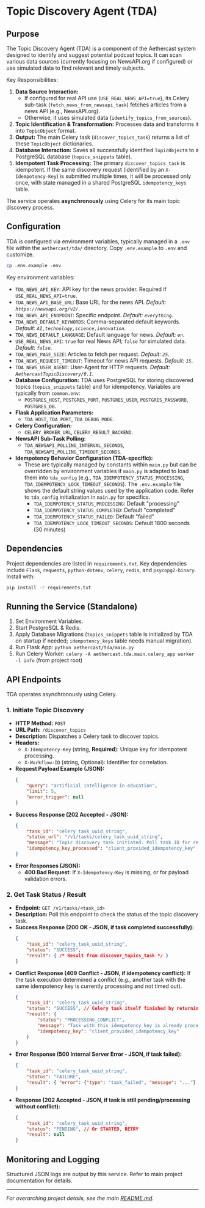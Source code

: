 # Topic Discovery Agent (TDA)

## Purpose

The Topic Discovery Agent (TDA) is a component of the Aethercast system designed to identify and suggest potential podcast topics. It can scan various data sources (currently focusing on NewsAPI.org if configured) or use simulated data to find relevant and timely subjects.

Key Responsibilities:

1.  **Data Source Interaction:**
    *   If configured for real API use (`USE_REAL_NEWS_API=true`), its Celery sub-task (`fetch_news_from_newsapi_task`) fetches articles from a news API (e.g., NewsAPI.org).
    *   Otherwise, it uses simulated data (`identify_topics_from_sources`).
2.  **Topic Identification & Transformation:** Processes data and transforms it into `TopicObject` format.
3.  **Output:** The main Celery task (`discover_topics_task`) returns a list of these `TopicObject` dictionaries.
4.  **Database Interaction:** Saves all successfully identified `TopicObject`s to a PostgreSQL database (`topics_snippets` table).
5.  **Idempotent Task Processing:** The primary `discover_topics_task` is idempotent. If the same discovery request (identified by an `X-Idempotency-Key`) is submitted multiple times, it will be processed only once, with state managed in a shared PostgreSQL `idempotency_keys` table.

The service operates **asynchronously** using Celery for its main topic discovery process.

## Configuration

TDA is configured via environment variables, typically managed in a `.env` file within the `aethercast/tda/` directory. Copy `.env.example` to `.env` and customize.

```bash
cp .env.example .env
```

Key environment variables:

-   `TDA_NEWS_API_KEY`: API key for the news provider. Required if `USE_REAL_NEWS_API=true`.
-   `TDA_NEWS_API_BASE_URL`: Base URL for the news API. *Default: `https://newsapi.org/v2/`*.
-   `TDA_NEWS_API_ENDPOINT`: Specific endpoint. *Default: `everything`*.
-   `TDA_NEWS_DEFAULT_KEYWORDS`: Comma-separated default keywords. *Default: `AI,technology,science,innovation`*.
-   `TDA_NEWS_DEFAULT_LANGUAGE`: Default language for news. *Default: `en`*.
-   `USE_REAL_NEWS_API`: `true` for real News API; `false` for simulated data. *Default: `false`*.
-   `TDA_NEWS_PAGE_SIZE`: Articles to fetch per request. *Default: `25`*.
-   `TDA_NEWS_REQUEST_TIMEOUT`: Timeout for news API requests. *Default: `15`*.
-   `TDA_NEWS_USER_AGENT`: User-Agent for HTTP requests. *Default: `AethercastTopicDiscovery/0.1`*.
-   **Database Configuration:** TDA uses PostgreSQL for storing discovered topics (`topics_snippets` table) and for idempotency. Variables are typically from `common.env`:
    -   `POSTGRES_HOST`, `POSTGRES_PORT`, `POSTGRES_USER`, `POSTGRES_PASSWORD`, `POSTGRES_DB`.
-   **Flask Application Parameters:**
    -   `TDA_HOST`, `TDA_PORT`, `TDA_DEBUG_MODE`.
-   **Celery Configuration:**
    -   `CELERY_BROKER_URL`, `CELERY_RESULT_BACKEND`.
-   **NewsAPI Sub-Task Polling:**
    -   `TDA_NEWSAPI_POLLING_INTERVAL_SECONDS`, `TDA_NEWSAPI_POLLING_TIMEOUT_SECONDS`.
-   **Idempotency Behavior Configuration (TDA-specific):**
    -   These are typically managed by constants within `main.py` but can be overridden by environment variables if `main.py` is adapted to load them into `tda_config` (e.g., `TDA_IDEMPOTENCY_STATUS_PROCESSING`, `TDA_IDEMPOTENCY_LOCK_TIMEOUT_SECONDS`). The `.env.example` file shows the default string values used by the application code. Refer to `tda_config` initialization in `main.py` for specifics.
        -   `TDA_IDEMPOTENCY_STATUS_PROCESSING`: Default "processing"
        -   `TDA_IDEMPOTENCY_STATUS_COMPLETED`: Default "completed"
        -   `TDA_IDEMPOTENCY_STATUS_FAILED`: Default "failed"
        -   `TDA_IDEMPOTENCY_LOCK_TIMEOUT_SECONDS`: Default 1800 seconds (30 minutes)

## Dependencies

Project dependencies are listed in `requirements.txt`. Key dependencies include `Flask`, `requests`, `python-dotenv`, `celery`, `redis`, and `psycopg2-binary`. Install with:
```bash
pip install -r requirements.txt
```

## Running the Service (Standalone)

1.  Set Environment Variables.
2.  Start PostgreSQL & Redis.
3.  Apply Database Migrations (`topics_snippets` table is initialized by TDA on startup if needed; `idempotency_keys` table needs manual migration).
4.  Run Flask App: `python aethercast/tda/main.py`
5.  Run Celery Worker: `celery -A aethercast.tda.main.celery_app worker -l info` (from project root)

## API Endpoints

TDA operates asynchronously using Celery.

### 1. Initiate Topic Discovery

-   **HTTP Method:** `POST`
-   **URL Path:** `/discover_topics`
-   **Description:** Dispatches a Celery task to discover topics.
-   **Headers:**
    -   `X-Idempotency-Key` (string, **Required**): Unique key for idempotent processing.
    -   `X-Workflow-ID` (string, Optional): Identifier for correlation.
-   **Request Payload Example (JSON):**
    ```json
    {
        "query": "artificial intelligence in education",
        "limit": 5,
        "error_trigger": null
    }
    ```
-   **Success Response (202 Accepted - JSON):**
    ```json
    {
        "task_id": "celery_task_uuid_string",
        "status_url": "/v1/tasks/celery_task_uuid_string",
        "message": "Topic discovery task initiated. Poll task ID for results.",
        "idempotency_key_processed": "client_provided_idempotency_key"
    }
    ```
-   **Error Responses (JSON):**
    -   **400 Bad Request**: If `X-Idempotency-Key` is missing, or for payload validation errors.

### 2. Get Task Status / Result

-   **Endpoint:** `GET /v1/tasks/<task_id>`
-   **Description:** Poll this endpoint to check the status of the topic discovery task.
-   **Success Response (200 OK - JSON, if task completed successfully):**
    ```json
    {
        "task_id": "celery_task_uuid_string",
        "status": "SUCCESS",
        "result": { /* Result from discover_topics_task */ }
    }
    ```
-   **Conflict Response (409 Conflict - JSON, if idempotency conflict):**
    If the task execution determined a conflict (e.g., another task with the same idempotency key is currently processing and not timed out).
    ```json
    {
        "task_id": "celery_task_uuid_string",
        "status": "SUCCESS", // Celery task itself finished by returning the conflict info
        "result": {
            "status": "PROCESSING_CONFLICT",
            "message": "Task with this idempotency key is already processing.",
            "idempotency_key": "client_provided_idempotency_key"
        }
    }
    ```
-   **Error Response (500 Internal Server Error - JSON, if task failed):**
    ```json
    {
        "task_id": "celery_task_uuid_string",
        "status": "FAILURE",
        "result": { "error": {"type": "task_failed", "message": "..."} }
    }
    ```
-   **Response (202 Accepted - JSON, if task is still pending/processing without conflict):**
    ```json
    {
        "task_id": "celery_task_uuid_string",
        "status": "PENDING", // Or STARTED, RETRY
        "result": null
    }
    ```

## Monitoring and Logging

Structured JSON logs are output by this service. Refer to main project documentation for details.

---

*For overarching project details, see the main [README.md](../../../README.md).*
